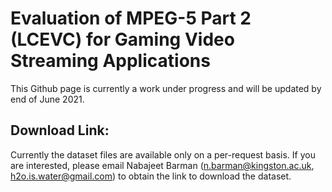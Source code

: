 # Evaluation of MPEG-5 Part 2 (LCEVC) for Gaming Video Streaming Applications

This Github page is currently a work under progress and will be updated by end of June 2021.



## Download Link:

Currently the dataset files are available only on a per-request basis. 
If you are interested, please email Nabajeet Barman (n.barman@kingston.ac.uk, h2o.is.water@gmail.com) to obtain the link to download the dataset.
